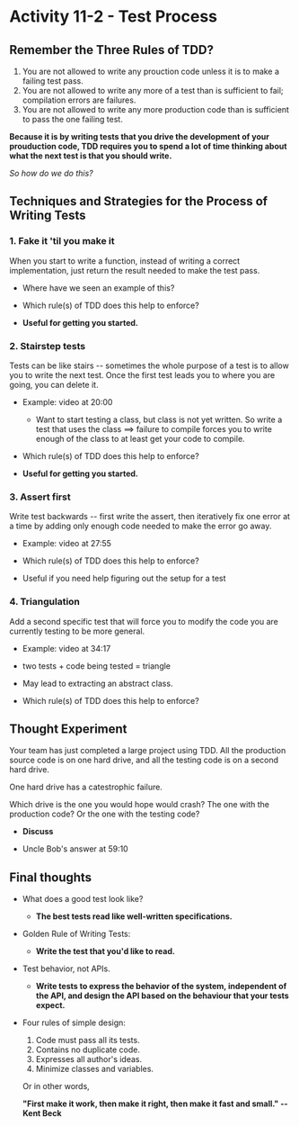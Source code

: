 # Activity 11-2 - Test Process

## Remember the Three Rules of TDD?

1. You are not allowed to write any prouction code unless it is to make a failing test pass.
2. You are not allowed to write any more of a test than is sufficient to fail; compilation errors are failures.
3. You are not allowed to write any more production code than is sufficient to pass the one failing test.

**Because it is by writing tests that you drive the development of your prouduction code, TDD requires you to spend a lot of time thinking about what the next test is that you should write.**

*So how do we do this?*

## Techniques and Strategies for the Process of Writing Tests

### 1. Fake it 'til you make it

When you start to write a function, instead of writing a correct implementation, just return the result needed to make the test pass.

- Where have we seen an example of this?

- Which rule(s) of TDD does this help to enforce?

- **Useful for getting you started.**

### 2. Stairstep tests 

Tests can be like stairs -- sometimes the whole purpose of a test is to allow you to write the next test. Once the first test leads you to where you are going, you can delete it.

- Example: video at 20:00

	- Want to start testing a class, but class is not yet written. So write a test that uses the class ==> failure to compile forces you to write enough of the class to at least get your code to compile.

- Which rule(s) of TDD does this help to enforce?

- **Useful for getting you started.**

### 3. Assert first

Write test backwards -- first write the assert, then iteratively fix one error at a time by adding only enough code needed to make the error go away. 

- Example: video at 27:55

- Which rule(s) of TDD does this help to enforce?

- Useful if you need help figuring out the setup for a test

### 4. Triangulation

Add a second specific test that will force you to modify the code you are currently testing to be more general. 

- Example: video at 34:17

- two tests + code being tested = triangle

- May lead to extracting an abstract class.

- Which rule(s) of TDD does this help to enforce?

## Thought Experiment

Your team has just completed a large project using TDD. All the production source code is on one hard drive, and all the testing code is on a second hard drive.  

One hard drive has a catestrophic failure. 

Which drive is the one you would hope would crash? The one with the production code? Or the one with the testing code? 

- **Discuss**

- Uncle Bob's answer at 59:10

## Final thoughts

- What does a good test look like?

	- **The best tests read like well-written specifications.**

- Golden Rule of Writing Tests:

	- **Write the test that you'd like to read.**

- Test behavior, not APIs.

	- **Write tests to express the behavior of the system, independent of the API, and design the API based on the behaviour that your tests expect.**

- Four rules of simple design:

	1. Code must pass all its tests.
	2. Contains no duplicate code.
	3. Expresses all author's ideas.
	4. Minimize classes and variables.

	Or in other words,

	**"First make it work, then make it right, then make it fast and small."  --Kent Beck**

